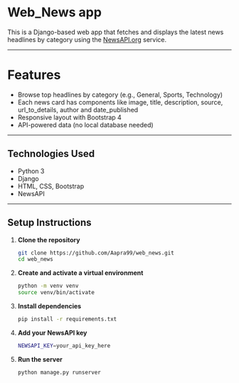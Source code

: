 # Web_News app

This is a Django-based web app that fetches and displays the latest news headlines by category using the [NewsAPI.org](https://newsapi.org/) service.

---

# Features

- Browse top headlines by category (e.g., General, Sports, Technology)
- Each news card has components like image, title, description, source, url_to_details, author and date_published
- Responsive layout with Bootstrap 4
- API-powered data (no local database needed)

---

## Technologies Used

- Python 3
- Django
- HTML, CSS, Bootstrap
- NewsAPI

---

## Setup Instructions

1. **Clone the repository**

    ```bash
    git clone https://github.com/Aapra99/web_news.git
    cd web_news

2. **Create and activate a virtual environment**

    ```bash
    python -m venv venv
    source venv/bin/activate
    
3. **Install dependencies**

    ```bash
    pip install -r requirements.txt

4. **Add your NewsAPI key**

    ```bash
    NEWSAPI_KEY=your_api_key_here

5. **Run the server**

    ```bash
    python manage.py runserver


